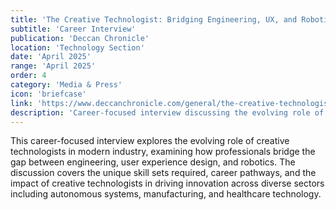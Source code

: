 ```yaml
---
title: 'The Creative Technologist: Bridging Engineering, UX, and Robotics'
subtitle: 'Career Interview'
publication: 'Deccan Chronicle'
location: 'Technology Section'
date: 'April 2025'
range: 'April 2025'
order: 4
category: 'Media & Press'
icon: 'briefcase'
link: 'https://www.deccanchronicle.com/general/the-creative-technologist-bridging-engineering-ux-and-robotics-1875816'
description: 'Career-focused interview discussing the evolving role of creative technologists in bridging engineering, user experience design, and robotics across diverse industries.'
---
```


This career-focused interview explores the evolving role of creative technologists in modern industry, examining how professionals bridge the gap between engineering, user experience design, and robotics. The discussion covers the unique skill sets required, career pathways, and the impact of creative technologists in driving innovation across diverse sectors including autonomous systems, manufacturing, and healthcare technology.
